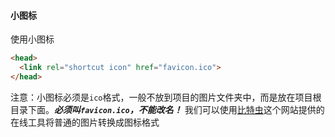 #### 小图标
使用小图标
```html
<head>
  <link rel="shortcut icon" href="favicon.ico">
</head>
```
注意：小图标必须是`ico`格式，一般不放到项目的图片文件夹中，而是放在项目根目录下面。***必须叫`favicon.ico`，不能改名！***
我们可以使用[比特虫](http://www.bitbug.net)这个网站提供的在线工具将普通的图片转换成图标格式
